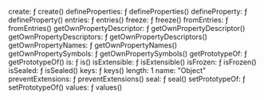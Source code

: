 create: ƒ create()
defineProperties: ƒ defineProperties()
defineProperty: ƒ defineProperty()
entries: ƒ entries()
freeze: ƒ freeze()
fromEntries: ƒ fromEntries()
getOwnPropertyDescriptor: ƒ getOwnPropertyDescriptor()
getOwnPropertyDescriptors: ƒ getOwnPropertyDescriptors()
getOwnPropertyNames: ƒ getOwnPropertyNames()
getOwnPropertySymbols: ƒ getOwnPropertySymbols()
getPrototypeOf: ƒ getPrototypeOf()
is: ƒ is()
isExtensible: ƒ isExtensible()
isFrozen: ƒ isFrozen()
isSealed: ƒ isSealed()
keys: ƒ keys()
length: 1
name: "Object"
preventExtensions: ƒ preventExtensions()
seal: ƒ seal()
setPrototypeOf: ƒ setPrototypeOf()
values: ƒ values()